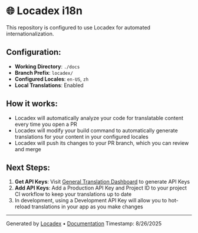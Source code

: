 # 🌐 Locadex i18n

This repository is configured to use Locadex for automated internationalization.

## Configuration:

- **Working Directory**: `./docs`
- **Branch Prefix**: `locadex/`
- **Configured Locales**: `en-US`, `zh`
- **Local Translations**: Enabled

## How it works:

- Locadex will automatically analyze your code for translatable content every time you open a PR
- Locadex will modify your build command to automatically generate translations for your content in your configured locales
- Locadex will push its changes to your PR branch, which you can review and merge

## Next Steps:
1. **Get API Keys**: Visit [General Translation Dashboard](https://dash.generaltranslation.com) to generate API Keys
2. **Add API Keys**: Add a Production API Key and Project ID to your project CI workflow to keep your translations up to date
3. In development, using a Development API Key will allow you to hot-reload translations in your app as you make changes

---

Generated by [Locadex](https://generaltranslation.com) • [Documentation](https://generaltranslation.com/docs)
Timestamp: 8/26/2025
